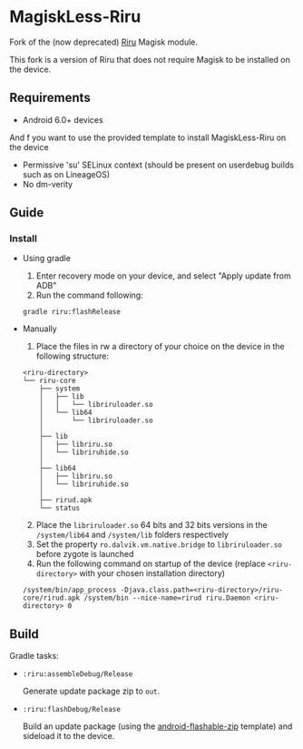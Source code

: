 # MagiskLess-Riru

Fork of the (now deprecated) [Riru](https://github.com/RikkaApps/Riru) Magisk module.

This fork is a version of Riru that does not require Magisk to be installed on the device.

## Requirements

* Android 6.0+ devices

And f you want to use the provided template to install MagiskLess-Riru on the device
* Permissive 'su' SELinux context (should be present on userdebug builds such as on LineageOS)
* No dm-verity

## Guide

### Install

* Using gradle

  1. Enter recovery mode on your device, and select "Apply update from ADB"
  2. Run the command following:
  ```
  gradle riru:flashRelease
  ```

* Manually

  1. Place the files in rw a directory of your choice on the device in the following structure:
  ```
  <riru-directory>
  └── riru-core
      ├── system
      │   ├── lib
      │   │   └── libriruloader.so
      │   └── lib64
      │       └── libriruloader.so
      │
      ├── lib
      │   ├── libriru.so
      │   └── libriruhide.so
      │
      ├── lib64
      │   ├── libriru.so
      │   └── libriruhide.so
      │
      ├── rirud.apk
      └── status
  ```
  2. Place the `libriruloader.so` 64 bits and 32 bits versions in the `/system/lib64` and `/system/lib` folders respectively
  3. Set the property `ro.dalvik.vm.native.bridge` to `libriruloader.so` before zygote is launched
  4. Run the following command on startup of the device (replace `<riru-directory>` with your chosen installation directory)
  ```
  /system/bin/app_process -Djava.class.path=<riru-directory>/riru-core/rirud.apk /system/bin --nice-name=rirud riru.Daemon <riru-directory> 0
  ```



## Build

Gradle tasks:

* `:riru:assembleDebug/Release`

  Generate update package zip to `out`.

* `:riru:flashDebug/Release`

  Build an update package (using the [android-flashable-zip](https://github.com/Alhyoss/android-flashable-zip) template) and sideload it to the device.